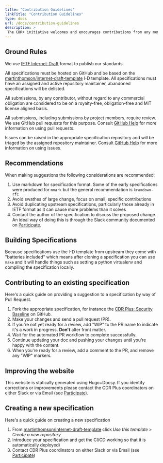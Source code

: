 ```yaml
---
title: "Contribution Guidelines"
linkTitle: "Contribution Guidelines"
type: docs
url: /docs/contribution-guidelines
description: >
 The CDR+ initiative welcomes and encourages contributions from any member of the public on an open, transparent and collegiate basis.
---
```


## Ground Rules

We use [IETF Internet-Draft](https://authors.ietf.org/en/home) format to publish our standards. 

All specifications must be hosted on GitHub and be based on the [martinthomson/internet-draft-template](https://github.com/martinthomson/internet-draft-template) I-D template. All specifications must have an assigned and active repository maintainer, abandoned specifications will be delisted.

All submissions, by any contributor, without regard to any commercial obligation are considered to be on a royalty-free, obligation-free and MIT license aligned basis.

All submissions, including submissions by project members, require review. We use GitHub pull requests for this purpose. Consult [GitHub Help](https://help.github.com/articles/about-pull-requests/) for more information on using pull requests.

Issues can be raised in the appropriate specification repository and will be triaged by the assigned repository maintainer. Consult [GitHub Help](https://docs.github.com/en/issues/tracking-your-work-with-issues/quickstart) for more information on using issues.

## Recommendations

When making suggestions the following considerations are recommended:
1. Use markdown for specification format. Some of the early specifications were produced for `mmark` but the general recommendation is `kramdown-rfc`
1. Avoid swathes of large change, focus on small, specific contributions
1. Avoid duplicating upstream specifications, particularly those already in IETF format as it can cause more problems than it solves
1. Contact the author of the specification to discuss the proposed change. An ideal way of doing this is through the Slack community documented on <a href="/participate">Participate</a>.

## Building Specifications

Because specifications use the I-D template from upstream they come with "batteries included" which means after cloning a specification you can use `make` and it will handle things such as setting a python virtualenv and compiling the specification locally.

## Contributing to an existing specification

Here's a quick guide on providing a suggestion to a specification by way of Pull Request.

1. Fork the appropriate specification, for instance the [CDR Plus: Security Baseline](https://github.com/cdrplus/cdrplus-infosec-baseline) on GitHub.
1. Make your changes and send a pull request (PR).
1. If you're not yet ready for a review, add "WIP" to the PR name to indicate it's a work in progress. **Don't** alter front matter.
1. Wait for the automated PR workflow to complete successfully. 
1. Continue updating your doc and pushing your changes until you're happy with the content.
1. When you're ready for a review, add a comment to the PR, and remove any "WIP" markers.

## Improving the website

This website is statically generated using Hugo+Docsy. If you identify corrections or improvements please contact the CDR Plus coordinators on either Slack or via Email (see [Participate](/participate)).

## Creating a new specification

Here's a quick guide on creating a new specification

1. From [martinthomson/internet-draft-template](https://github.com/martinthomson/internet-draft-template) click *Use this template* > *Create a new repository*
1. Introduce your specification and get the CI/CD working so that it is automatically deployed\
1. Contact CDR Plus coordinators on either Slack or via Email (see [Participate](/participate)) 
